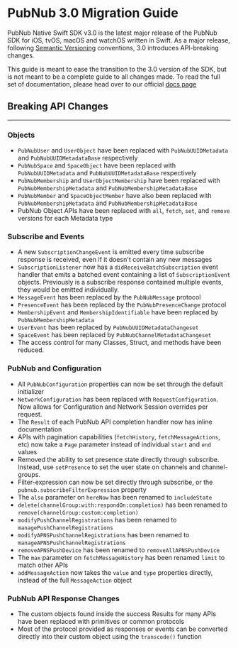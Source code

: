 # PubNub 3.0 Migration Guide
PubNub Native Swift SDK v3.0 is the latest major release of the PubNub SDK for iOS, tvOS, macOS and watchOS written in Swift. As a major release, following [Semantic Versioning](https://semver.org/) conventions, 3.0 introduces API-breaking changes.

This guide is meant to ease the transition to the 3.0 version of the SDK, but is not meant to be a complete guide to all changes made. To read the full set of documentation, please head over to our official [docs page](https://www.pubnub.com/docs/swift-native/pubnub-swift-sdk)

## Breaking API Changes
___

### Objects
* `PubNubUser` and `UserObject` have been replaced with `PubNubUUIDMetadata` and `PubNubUUIDMetadataBase` respectively
* `PubNubSpace` and `SpaceObject` have been replaced with `PubNubUUIDMetadata` and `PubNubUUIDMetadataBase` respectively
* `PubNubMembership` and `UserObjectMembership` have been replaced with `PubNubMembershipMetadata` and `PubNubMembershipMetadataBase`
* `PubNubMember` and `SpaceObjectMember` have also been replaced with `PubNubMembershipMetadata` and `PubNubMembershipMetadataBase`
* PubNub Object APIs have been replaced with `all`, `fetch`, `set`, and `remove` versions for each Metadata type

### Subscribe and Events
* A new `SubscriptionChangeEvent` is emitted every time subscribe response is received, even if it doesn't contain any new messages
* `SubscriptionListener` now has a `didReceiveBatchSubscription` event handler that emits a batched event containing a list of `SubscriptionEvent` objects.  Previously is a subscribe response contained multiple events, they would be emitted individually.
* `MessageEvent` has been replaced by the `PubNubMessage` protocol
* `PresenceEvent` has been replaced by the `PubNubPresenceChange` protocol
* `MembershipEvent` and `MembershipIdentifiable` have been replaced by `PubNubMembershipMetadata`
* `UserEvent` has been replaced by `PubNubUUIDMetadataChangeset`
* `SpaceEvent` has been replaced by `PubNubChannelMetadataChangeset`
* The access control for many Classes, Struct, and methods have been reduced.

### PubNub and Configuration
* All `PubNubConfiguration` properties can now be set through the default initializer
* `NetworkConfiguration` has been replaced with `RequestConfiguration`.  Now allows for Configuration and Network Session overrides per request.
* The `Result` of each PubNub API completion handler now has inline documentation
* APIs with pagination capabilities (`fetchHistory`, `fetchMessageActions`, etc) now take a `Page` parameter instead of individual `start` and `end` values
* Removed the ability to set presence state directly through subscribe.  Instead, use `setPresence` to set the user state on channels and channel-groups.
* Filter-expression can now be set directly through subscribe, or the `pubnub.subscribeFilterExpression` property
* The `also` parameter on `hereNow` has been renamed to `includeState`
* `delete(channelGroup:with:respondOn:completion)` has been renamed to `remove(channelGroup:custom:completion)`
* `modifyPushChannelRegistrations` has been renamed to `managePushChannelRegistrations`
* `modifyAPNSPushChannelRegistrations` has been renamed to `manageAPNSPushChannelRegistrations`
* `removeAPNSPushDevice` has been renamed to `removeAllAPNSPushDevice`
* The `max` parameter on `fetchMessageHistory` has been renamed `limit` to match other APIs
* `addMessageAction` now takes the `value` and `type` properties directly, instead of the full `MessageAction` object

### PubNub API Response Changes
* The custom objects found inside the success Results for many APIs have been replaced with primitives or common protocols
* Most of the protocol provided as responses or events can be converted directly into their custom object using the `transcode()` function
